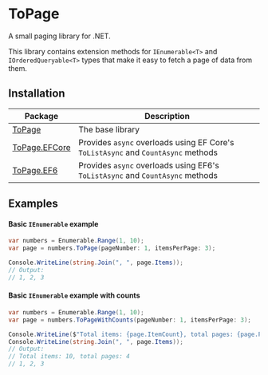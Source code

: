 # ToPage
A small paging library for .NET.

This library contains extension methods for `IEnumerable<T>` and `IOrderedQueryable<T>` types that make it easy to fetch a page of data from them.

## Installation
Package | Description
--- | ---
[ToPage](https://www.nuget.org/packages/ToPage) | The base library
[ToPage.EFCore](https://www.nuget.org/packages/ToPage.EFCore) | Provides `async` overloads using EF Core's `ToListAsync` and `CountAsync` methods
[ToPage.EF6](https://www.nuget.org/packages/ToPage.EF6) | Provides `async` overloads using EF6's `ToListAsync` and `CountAsync` methods

## Examples
#### Basic `IEnumerable` example
```csharp
var numbers = Enumerable.Range(1, 10);
var page = numbers.ToPage(pageNumber: 1, itemsPerPage: 3);

Console.WriteLine(string.Join(", ", page.Items));
// Output:
// 1, 2, 3
```

#### Basic `IEnumerable` example with counts
```csharp
var numbers = Enumerable.Range(1, 10);
var page = numbers.ToPageWithCounts(pageNumber: 1, itemsPerPage: 3);

Console.WriteLine($"Total items: {page.ItemCount}, total pages: {page.PageCount}");
Console.WriteLine(string.Join(", ", page.Items));
// Output:
// Total items: 10, total pages: 4
// 1, 2, 3
```
